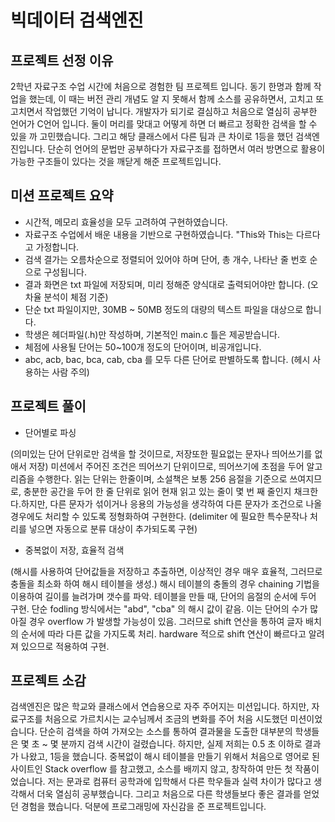 # 빅데이터 검색엔진

## 프로젝트 선정 이유

2학년 자료구조 수업 시간에 처음으로 경험한 팀 프로젝트 입니다. 동기 한명과 함께 작업을 했는데, 이 때는 버전 관리 개념도 알 지 못해서 함께 소스를 공유하면서, 고치고 또 고치면서 작업했던 기억이 납니다. 개발자가 되기로 결심하고 처음으로 열심히 공부한 언어가 C언어 입니다. 둘이 머리를 맞대고 어떻게 하면 더 빠르고 정확한 검색을 할 수 있을 까 고민했습니다. 그리고 해당 클래스에서 다른 팀과 큰 차이로 1등을 했던 검색엔진입니다. 단순히 언어의 문법만 공부하다가 자료구조를 접하면서 여러 방면으로 활용이 가능한 구조들이 있다는 것을 깨닫게 해준 프로젝트입니다.

## 미션 프로젝트 요약

- 시간적, 메모리 효율성을 모두 고려하여 구현하였습니다.
- 자료구조 수업에서 배운 내용을 기반으로 구현하였습니다. "This와 This는 다르다고 가정합니다.
- 검색 결가는 오름차순으로 정렬되어 있어야 하며 단어, 총 개수, 나타난 줄 번호 순으로 구성됩니다.
- 결과 화면은 txt 파일에 저장되며, 미리 정해준 양식대로 출력되어야만 합니다. (오차율 분석이 체점 기준)
- 단순 txt 파일이지만, 30MB ~ 50MB 정도의 대량의 텍스트 파일을 대상으로 합니다.
- 학생은 헤더파일(.h)만 작성하며, 기본적인 main.c 틀은 제공받습니다.
- 체점에 사용될 단어는 50~100개 정도의 단어이며, 비공개입니다.
- abc, acb, bac, bca, cab, cba 를 모두 다른 단어로 판별하도록 합니다. (헤시 사용하는 사람 주의)

## 프로젝트 풀이

- 단어별로 파싱

(의미있는 단어 단위로만 검색을 할 것이므로, 저장또한 필요없는 문자나 띄어쓰기를 없애서 저장)
미션에서 주어진 조건은 띄어쓰기 단위이므로, 띄어쓰기에 초점을 두어 알고리즘을 수행한다. 읽는 단위는 한줄이며, 소설책은 보통 256 음절을 기준으로 쓰여지므로, 충분한 공간을 두어 한 줄 단위로 읽어 현재 읽고 있는 줄이 몇 번 째 줄인지 채크한다.하지만, 다른 문자가 섞이거나 응용의 가능성을 생각하여 다른 문자가 조건으로 나올 경우에도 처리할 수 있도록 정형화하여 구현한다. (delimiter 에 필요한 특수문작나 처리를 넣으면 자동으로 분류 대상이 추가되도록 구현)

- 중복없이 저장, 효율적 검색

(해시를 사용하여 단어값들을 저장하고 추출하면, 이상적인 경우 매우 효율적, 그러므로 충돌을 최소화 하여 해시 테이블을 생성.)
해시 테이블의 충돌의 경우 chaining 기법을 이용하여 길이를 늘려가며 갯수를 파악. 테이블을 만들 때, 단어의 음절의 순서에 두어 구현. 단순 fodling 방식에서는 "abd", "cba" 의 해시 값이 같음. 이는 단어의 수가 많아질 경우 overflow 가 발생할 가능성이 있음. 그러므로 shift 연산을 통하여 글자 배치의 순서에 따라 다른 값을 가지도록 처리. hardware 적으로 shift 연산이 빠르다고 알려져 있으므로 적용하여 구현.

## 프로젝트 소감

검색엔진은 많은 학교와 클래스에서 연습용으로 자주 주어지는 미션입니다. 하지만, 자료구조를 처음으로 가르치시는 교수님께서 조금의 변화를 주어 처음 시도했던 미션이었습니다. 단순히 검색을 하여 가져오는 소스를 통하여 결과물을 도출한 대부분의 학생들은 몇 초 ~ 몇 분까지 검색 시간이 걸렸습니다. 하지만, 실제 저희는 0.5 초 이하로 결과가 나왔고, 1등을 했습니다. 중복없이 해시 테이블을 만들기 위해서 처음으로 영어로 된 사이트인 Stack overflow 를 참고했고, 소스를 배끼지 않고, 창작하여 만든 첫 작품이었습니다. 저는 문과로 컴퓨터 공학과에 입학해서 다른 학우들과 실력 차이가 많다고 생각해서 더욱 열심히 공부했습니다. 그리고 처음으로 다른 학생들보다 좋은 결과를 얻었던 경험을 했습니다. 덕분에 프로그래밍에 자신감을 준 프로젝트입니다.
